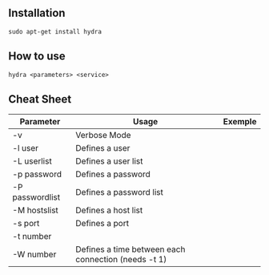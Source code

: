 ## Installation
`sudo apt-get install hydra`

## How to use
`hydra <parameters> <service>`

## Cheat Sheet

| **Parameter**   | **Usage**                                           | **Exemple** |
| --------------- | --------------------------------------------------- | ----------- |
| -v              | Verbose Mode                                        |             |
| -l user         | Defines a user                                      |             |
| -L userlist     | Defines a user list                                 |             |
| -p password     | Defines a password                                  |             |
| -P passwordlist | Defines a password list                             |             |
| -M hostslist    | Defines a host list                                 |             |
| -s port         | Defines a port                                      |             |
| -t number       |                                                     |             |
| -W number       | Defines a time between each connection (needs -t 1) |             |
